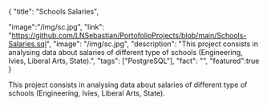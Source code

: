 {
  "title": "Schools Salaries",
  
  "image":"/img/sc.jpg",
  "link": "https://github.com/LNSebastian/PortofolioProjects/blob/main/Schools-Salaries.sql",
  "image": "/img/sc.jpg",
  "description": "This project consists in analysing data about salaries of different type of schools (Engineering, Ivies, Liberal Arts, State).",
  "tags": ["PostgreSQL"],
  "fact": "",
  "featured":true 
}

This project consists in analysing data about salaries of different type of schools (Engineering, Ivies, Liberal Arts, State). 

